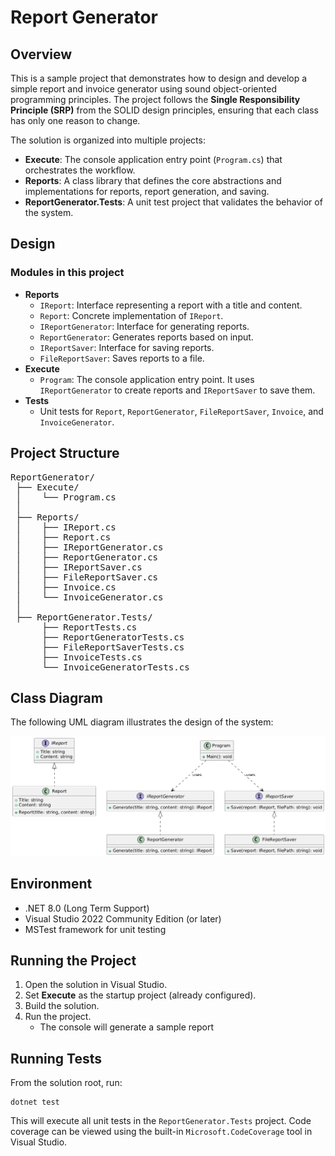 <h1>Report Generator</h1>

<h2>Overview</h2>
<p>
This is a sample project that demonstrates how to design and develop a simple
report and invoice generator using sound object-oriented programming principles.
The project follows the <strong>Single Responsibility Principle (SRP)</strong> from
the SOLID design principles, ensuring that each class has only one reason to change.
</p>

<p>
The solution is organized into multiple projects:
</p>
<ul>
  <li><strong>Execute</strong>: The console application entry point (<code>Program.cs</code>) that orchestrates the workflow.</li>
  <li><strong>Reports</strong>: A class library that defines the core abstractions and implementations for reports, report generation, and saving.</li>
  <li><strong>ReportGenerator.Tests</strong>: A unit test project that validates the behavior of the system.</li>
</ul>

<h2>Design</h2>

<h3>Modules in this project</h3>
<ul>
  <li><strong>Reports</strong>
    <ul>
      <li><code>IReport</code>: Interface representing a report with a title and content.</li>
      <li><code>Report</code>: Concrete implementation of <code>IReport</code>.</li>
      <li><code>IReportGenerator</code>: Interface for generating reports.</li>
      <li><code>ReportGenerator</code>: Generates reports based on input.</li>
      <li><code>IReportSaver</code>: Interface for saving reports.</li>
      <li><code>FileReportSaver</code>: Saves reports to a file.</li>
    </ul>
  </li>
  <li><strong>Execute</strong>
    <ul>
      <li><code>Program</code>: The console application entry point. It uses <code>IReportGenerator</code> to create reports and <code>IReportSaver</code> to save them.</li>
    </ul>
  </li>
  <li><strong>Tests</strong>
    <ul>
      <li>Unit tests for <code>Report</code>, <code>ReportGenerator</code>, <code>FileReportSaver</code>, <code>Invoice</code>, and <code>InvoiceGenerator</code>.</li>
    </ul>
  </li>
</ul>

<h2>Project Structure</h2>
<pre>
ReportGenerator/
 ├── Execute/                 
 │    └── Program.cs
 │
 ├── Reports/                 
 │    ├── IReport.cs
 │    ├── Report.cs
 │    ├── IReportGenerator.cs
 │    ├── ReportGenerator.cs
 │    ├── IReportSaver.cs
 │    ├── FileReportSaver.cs
 │    ├── Invoice.cs
 │    └── InvoiceGenerator.cs
 │
 ├── ReportGenerator.Tests/   
      ├── ReportTests.cs
      ├── ReportGeneratorTests.cs
      ├── FileReportSaverTests.cs
      ├── InvoiceTests.cs
      └── InvoiceGeneratorTests.cs
</pre>

<h2>Class Diagram</h2>
<p>The following UML diagram illustrates the design of the system:</p>
<img src="uml_diagram.png" alt="UML Diagram" width="600"/>

<h2>Environment</h2>
<ul>
  <li>.NET 8.0 (Long Term Support)</li>
  <li>Visual Studio 2022 Community Edition (or later)</li>
  <li>MSTest framework for unit testing</li>
</ul>

<h2>Running the Project</h2>
<ol>
  <li>Open the solution in Visual Studio.</li>
  <li>Set <strong>Execute</strong> as the startup project (already configured).</li>
  <li>Build the solution.</li>
  <li>Run the project.
    <ul>
      <li>The console will generate a sample report</li>
    </ul>
  </li>
</ol>

<h2>Running Tests</h2>
<p>From the solution root, run:</p>
<pre><code>dotnet test</code></pre>
<p>
This will execute all unit tests in the <code>ReportGenerator.Tests</code> project.
Code coverage can be viewed using the built-in <code>Microsoft.CodeCoverage</code> tool in Visual Studio.
</p>
